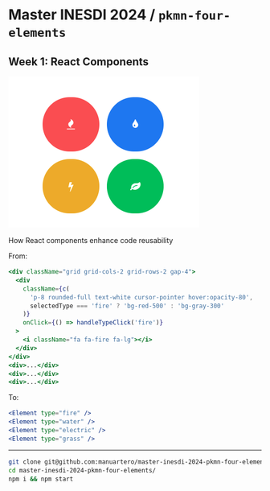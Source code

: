 # Master INESDI 2024 / `pkmn-four-elements`

## Week 1: React Components

<a href="https://stackblitz-starters-gjsy5p.stackblitz.io"><img src="./pkmn-four-elements.png" /></a>

How React components enhance code reusability

From:

```jsx
<div className="grid grid-cols-2 grid-rows-2 gap-4">
  <div
    className={c(
      'p-8 rounded-full text-white cursor-pointer hover:opacity-80',
      selectedType === 'fire' ? 'bg-red-500' : 'bg-gray-300'
    )}
    onClick={() => handleTypeClick('fire')}
  >
    <i className="fa fa-fire fa-lg"></i>
  </div>
</div>
<div>...</div>
<div>...</div>
<div>...</div>
```

To:

```jsx
<Element type="fire" />
<Element type="water" />
<Element type="electric" />
<Element type="grass" />
```

***

```bash
git clone git@github.com:manuartero/master-inesdi-2024-pkmn-four-elements.git
cd master-inesdi-2024-pkmn-four-elements/
npm i && npm start
```
